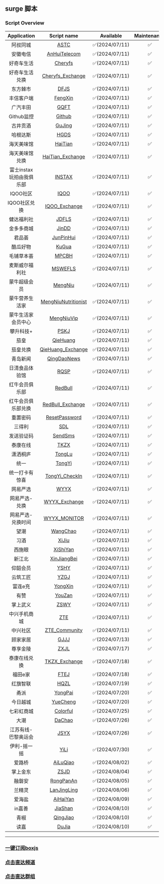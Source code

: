 ## surge 脚本
### Script Overview
|   Application   |                                      Script name                                       |   Available   | Maintenance |
|:---------------:|:--------------------------------------------------------------------------------------:|:-------------:|:-----------:|
| 阿叔同城 | [ASTC](https://github.com/xzxxn777/Surge/blob/main/Script/ASTC/ASTC.js) | ✅(2024/07/11) | ✅️ |
| 安徽电信 | [AnHuiTelecom](https://github.com/xzxxn777/Surge/blob/main/Script/AnHuiTelecom/AnHuiTelecom.js) | ✅(2024/07/11) | ✅️ |
| 好奇车生活 | [Cheryfs](https://github.com/xzxxn777/Surge/blob/main/Script/Cheryfs/Cheryfs.js) | ✅(2024/07/11) | ✅️ |
| 好奇车生活兑换 | [Cheryfs_Exchange](https://github.com/xzxxn777/Surge/blob/main/Script/Cheryfs/Cheryfs_Exchange.js) | ✅(2024/07/11) | ✅️ |
| 东方棘市 | [DFJS](https://github.com/xzxxn777/Surge/blob/main/Script/DFJS/DFJS.js) | ✅(2024/07/11) | ✅️ |
| 丰信客户端 | [FengXin](https://github.com/xzxxn777/Surge/blob/main/Script/FengXin/FengXin.js) | ✅(2024/07/11) | ✅️ |
| 广汽丰田 | [GQFT](https://github.com/xzxxn777/Surge/blob/main/Script/GQFT/GQFT.js) | ✅(2024/07/11) | ✅️ |
| Github监控 | [Github](https://github.com/xzxxn777/Surge/blob/main/Script/Github/Github.js) | ✅(2024/07/11) | ✅️ |
| 古井贡酒 | [GuJing](https://github.com/xzxxn777/Surge/blob/main/Script/GuJing/GuJing.js) | ✅(2024/07/11) | ✅️ |
| 哈根达斯 | [HGDS](https://github.com/xzxxn777/Surge/blob/main/Script/HGDS/HGDS.js) | ✅(2024/07/11) | ✅️ |
| 海天美味馆 | [HaiTian](https://github.com/xzxxn777/Surge/blob/main/Script/HaiTian/HaiTian.js) | ✅(2024/07/11) | ✅️ |
| 海天美味馆兑换 | [HaiTian_Exchange](https://github.com/xzxxn777/Surge/blob/main/Script/HaiTian/HaiTian_Exchange.js) | ✅(2024/07/11) | ✅️ |
| 富士instax玩拍由我俱乐部 | [INSTAX](https://github.com/xzxxn777/Surge/blob/main/Script/INSTAX/INSTAX.js) | ✅(2024/07/11) | ✅️ |
| IQOO社区 | [IQOO](https://github.com/xzxxn777/Surge/blob/main/Script/IQOO/IQOO.js) | ✅(2024/07/11) | ✅️ |
| IQOO社区兑换 | [IQOO_Exchange](https://github.com/xzxxn777/Surge/blob/main/Script/IQOO/IQOO_Exchange.js) | ✅(2024/07/11) | ✅️ |
| 健达福利社 | [JDFLS](https://github.com/xzxxn777/Surge/blob/main/Script/JDFLS/JDFLS.js) | ✅(2024/07/11) | ✅️ |
| 金多多商城 | [JinDD](https://github.com/xzxxn777/Surge/blob/main/Script/JinDD/JinDD.js) | ✅(2024/07/11) | ✅️ |
| 君品荟 | [JunPinHui](https://github.com/xzxxn777/Surge/blob/main/Script/XiJiu/JunPinHui.js) | ✅(2024/07/11) | ✅️ |
| 酷瓜好物 | [KuGua](https://github.com/xzxxn777/Surge/blob/main/Script/KuGua/KuGua.js) | ✅(2024/07/11) | ✅️ |
| 毛铺草本荟 | [MPCBH](https://github.com/xzxxn777/Surge/blob/main/Script/MPCBH/MPCBH.js) | ✅(2024/07/11) | ✅️ |
| 麦斯威尔福利社 | [MSWEFLS](https://github.com/xzxxn777/Surge/blob/main/Script/MSWEFLS/MSWEFLS.js) | ✅(2024/07/11) | ✅️ |
| 蒙牛超级会员 | [MengNiu](https://github.com/xzxxn777/Surge/blob/main/Script/MengNiu/MengNiu.js) | ✅(2024/07/11) | ✅️ |
| 蒙牛营养生活家 | [MengNiuNutritionist](https://github.com/xzxxn777/Surge/blob/main/Script/MengNiu/MengNiuNutritionist.js) | ✅(2024/07/11) | ✅️ |
| 蒙牛生活家会员中心 | [MengNiuVip](https://github.com/xzxxn777/Surge/blob/main/Script/MengNiu/MengNiuVip.js) | ✅(2024/07/11) | ✅️ |
| 攀升科技+ | [PSKJ](https://github.com/xzxxn777/Surge/blob/main/Script/PSKJ/PSKJ.js) | ✅(2024/07/11) | ✅️ |
| 茄皇 | [QieHuang](https://github.com/xzxxn777/Surge/blob/main/Script/TongYi/QieHuang.js) | ✅(2024/07/11) | ✅️ |
| 茄皇兑换 | [QieHuang_Exchange](https://github.com/xzxxn777/Surge/blob/main/Script/TongYi/QieHuang_Exchange.js) | ✅(2024/07/11) | ✅️ |
| 青岛新闻 | [QingDaoNews](https://github.com/xzxxn777/Surge/blob/main/Script/QingDaoNews/QingDaoNews.js) | ✅(2024/07/11) | ✅️ |
| 日清食品体验馆 | [RQSP](https://github.com/xzxxn777/Surge/blob/main/Script/RQSP/RQSP.js) | ✅(2024/07/11) | ✅️ |
| 红牛会员俱乐部 | [RedBull](https://github.com/xzxxn777/Surge/blob/main/Script/RedBull/RedBull.js) | ✅(2024/07/11) | ✅️ |
| 红牛会员俱乐部兑换 | [RedBull_Exchange](https://github.com/xzxxn777/Surge/blob/main/Script/RedBull/RedBull_Exchange.js) | ✅(2024/07/11) | ✅️ |
| 重置密码 | [ResetPassword](https://github.com/xzxxn777/Surge/blob/main/Script/CommonNews/ResetPassword.js) | ✅(2024/07/11) | ✅️ |
| 三得利 | [SDL](https://github.com/xzxxn777/Surge/blob/main/Script/SDL/SDL.js) | ✅(2024/07/11) | ✅️ |
| 发送验证码 | [SendSms](https://github.com/xzxxn777/Surge/blob/main/Script/CommonNews/SendSms.js) | ✅(2024/07/11) | ✅️ |
| 泰康在线 | [TKZX](https://github.com/xzxxn777/Surge/blob/main/Script/TKZX/TKZX.js) | ✅(2024/07/11) | ✅️ |
| 潇洒桐庐 | [TongLu](https://github.com/xzxxn777/Surge/blob/main/Script/TongLu/TongLu.js) | ✅(2024/07/11) | ✅️ |
| 统一 | [TongYi](https://github.com/xzxxn777/Surge/blob/main/Script/TongYi/TongYi.js) | ✅(2024/07/11) | ✅️ |
| 统一打卡有惊喜 | [TongYi_CheckIn](https://github.com/xzxxn777/Surge/blob/main/Script/TongYi/TongYi_CheckIn.js) | ✅(2024/07/11) | ✅️ |
| 网易严选 | [WYYX](https://github.com/xzxxn777/Surge/blob/main/Script/WYYX/WYYX.js) | ✅(2024/07/11) | ✅️ |
| 网易严选-兑换 | [WYYX_Exchange](https://github.com/xzxxn777/Surge/blob/main/Script/WYYX/WYYX_Exchange.js) | ✅(2024/07/11) | ✅️ |
| 网易严选-兑换时间 | [WYYX_MONITOR](https://github.com/xzxxn777/Surge/blob/main/Script/WYYX/WYYX_MONITOR.js) | ✅(2024/07/11) | ✅️ |
| 望潮 | [WangChao](https://github.com/xzxxn777/Surge/blob/main/Script/WangChao/WangChao.js) | ✅(2024/07/11) | ✅️ |
| 习酒 | [XiJiu](https://github.com/xzxxn777/Surge/blob/main/Script/XiJiu/XiJiu.js) | ✅(2024/07/11) | ✅️ |
| 西施眼 | [XiShiYan](https://github.com/xzxxn777/Surge/blob/main/Script/XiShiYan/XiShiYan.js) | ✅(2024/07/11) | ✅️ |
| 新江北 | [XinJiangBei](https://github.com/xzxxn777/Surge/blob/main/Script/XinJiangBei/XinJiangBei.js) | ✅(2024/07/11) | ✅️ |
| 仰韶会员 | [YSHY](https://github.com/xzxxn777/Surge/blob/main/Script/YSHY/YSHY.js) | ✅(2024/07/11) | ✅️ |
| 云筑工匠 | [YZGJ](https://github.com/xzxxn777/Surge/blob/main/Script/YZGJ/YZGJ.js) | ✅(2024/07/11) | ✅️ |
| 富连e充 | [YongXin](https://github.com/xzxxn777/Surge/blob/main/Script/YongXin/YongXin.js) | ✅(2024/07/11) | ✅️ |
| 有赞 | [YouZan](https://github.com/xzxxn777/Surge/blob/main/Script/YouZan/YouZan.js) | ✅(2024/07/11) | ✅️ |
| 掌上武义 | [ZSWY](https://github.com/xzxxn777/Surge/blob/main/Script/ZSWY/ZSWY.js) | ✅(2024/07/11) | ✅️ |
| 中兴手机商城 | [ZTE](https://github.com/xzxxn777/Surge/blob/main/Script/ZTE/ZTE.js) | ✅(2024/07/11) | ✅️ |
| 中兴社区 | [ZTE_Community](https://github.com/xzxxn777/Surge/blob/main/Script/ZTE/ZTE_Community.js) | ✅(2024/07/11) | ✅️ |
| 顾家家居 | [GJJJ](https://github.com/xzxxn777/Surge/blob/main/Script/GJJJ/GJJJ.js) | ✅(2024/07/13) | ✅️ |
| 尊享金陵 | [ZXJL](https://github.com/xzxxn777/Surge/blob/main/Script/ZXJL/ZXJL.js) | ✅(2024/07/17) | ✅️ |
| 泰康在线兑换 | [TKZX_Exchange](https://github.com/xzxxn777/Surge/blob/main/Script/TKZX/TKZX_Exchange.js) | ✅(2024/07/18) | ✅️ |
| 福田e家 | [FTEJ](https://github.com/xzxxn777/Surge/blob/main/Script/FTEJ/FTEJ.js) | ✅(2024/07/18) | ✅️ |
| 红旗智联 | [HQZL](https://github.com/xzxxn777/Surge/blob/main/Script/HQZL/HQZL.js) | ✅(2024/07/19) | ✅️ |
| 甬派 | [YongPai](https://github.com/xzxxn777/Surge/blob/main/Script/YongPai/YongPai.js) | ✅(2024/07/20) | ✅️ |
| 今日越城 | [YueCheng](https://github.com/xzxxn777/Surge/blob/main/Script/YueCheng/YueCheng.js) | ✅(2024/07/20) | ✅️ |
| 七彩虹商城 | [Colorful](https://github.com/xzxxn777/Surge/blob/main/Script/Colorful/Colorful.js) | ✅(2024/07/25) | ✅️ |
| 大潮 | [DaChao](https://github.com/xzxxn777/Surge/blob/main/Script/DaChao/DaChao.js) | ✅(2024/07/26) | ✅️ |
| 江苏有线-巴黎奥运会 | [JSYX](https://github.com/xzxxn777/Surge/blob/main/Script/JSYX/JSYX.js) | ✅(2024/07/26) | ✅️ |
| 伊利-摇一摇 | [YiLi](https://github.com/xzxxn777/Surge/blob/main/Script/YiLi/YiLi.js) | ✅(2024/07/30) | ✅️ |
| 爱路桥 | [AiLuQiao](https://github.com/xzxxn777/Surge/blob/main/Script/AiLuQiao/AiLuQiao.js) | ✅(2024/08/02) | ✅️ |
| 掌上金东 | [ZSJD](https://github.com/xzxxn777/Surge/blob/main/Script/ZSJD/ZSJD.js) | ✅(2024/08/04) | ✅️ |
| 融磐安 | [RongPanAn](https://github.com/xzxxn777/Surge/blob/main/Script/RongPanAn/RongPanAn.js) | ✅(2024/08/05) | ✅️ |
| 兰精灵 | [LanJingLing](https://github.com/xzxxn777/Surge/blob/main/Script/LanJingLing/LanJingLing.js) | ✅(2024/08/06) | ✅️ |
| 爱海盐 | [AiHaiYan](https://github.com/xzxxn777/Surge/blob/main/Script/AiHaiYan/AiHaiYan.js) | ✅(2024/08/09) | ✅️ |
| in嘉善 | [JiaShan](https://github.com/xzxxn777/Surge/blob/main/Script/JiaShan/JiaShan.js) | ✅(2024/08/10) | ✅️ |
| 青椒 | [QingJiao](https://github.com/xzxxn777/Surge/blob/main/Script/QingJiao/QingJiao.js) | ✅(2024/08/10) | ✅️ |
| 读嘉 | [DuJia](https://github.com/xzxxn777/Surge/blob/main/Script/DuJia/DuJia.js) | ✅(2024/08/10) | ✅️ |

------
### [一键订阅boxjs](http://boxjs.com/#/sub/add/https://raw.githubusercontent.com/xzxxn777/Surge/main/xzxxn.json)
### [点击直达频道](https://t.me/xzxxn777)
### [点击直达群组](https://t.me/xzxxn7777)
